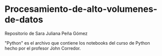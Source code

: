 # Procesamiento-de-alto-volumenes-de-datos
Repositorio de Sara Juliana Peña Gómez

"Python" es el archivo que contiene los notebooks del curso de Python hecho por el profesor John Corredor. 
